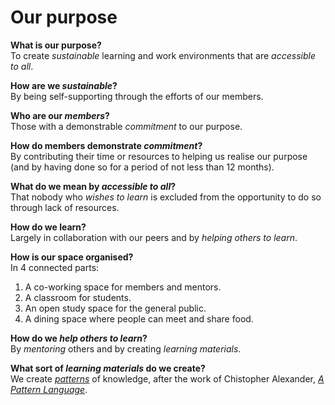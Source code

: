 # Our purpose

**What is our purpose?**  
To create *sustainable* learning and work environments that are *accessible to all*.

**How are we *sustainable*?**  
By being self-supporting through the efforts of our members.

**Who are our *members*?**  
Those with a demonstrable *commitment* to our purpose.

**How do members demonstrate *commitment*?**  
By contributing their time or resources to helping us realise our purpose (and by having done so for a period of not less than 12 months).

**What do we mean by *accessible to all*?**  
That nobody who *wishes to learn* is excluded from the opportunity to do so through lack of resources.

**How do we learn?**  
Largely in collaboration with our peers and by *helping others to learn*.

**How is our space organised?**  
In 4 connected parts:

1. A co-working space for members and mentors.
2. A classroom for students.
3. An open study space for the general public.
4. A dining space where people can meet and share food.

**How do we *help others to learn*?**  
By *mentoring* others and by creating *learning materials*.

**What sort of *learning materials* do we create?**  
We create [*patterns*](https://en.wikipedia.org/wiki/Pattern_language) of knowledge, after the work of Chistopher Alexander, [*A Pattern Language*](https://en.wikipedia.org/wiki/A_Pattern_Language).















